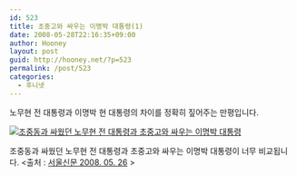 ```yaml
---
id: 523
title: 초중고와 싸우는 이명박 대통령(1)
date: 2008-05-28T22:16:35+09:00
author: Hooney
layout: post
guid: http://hooney.net/?p=523
permalink: /post/523
categories:
  - 후니넷
---
```

노무현 전 대통령과 이명박 현 대통령의 차이를 정확히 짚어주는 만평입니다.

[<img src="https://i0.wp.com/www.seoul.co.kr/cartoon/manpyung/2008/05/20080526.jpg?w=700" alt="조중동과 싸웠던 노무현 전 대통령과 초중고와 싸우는 이명박 대통령" data-recalc-dims="1" />](http://www.seoul.co.kr/news/cartoon.php?mode=cartoon&kind=bmh&year=2008&month=05&day=26)

조중동과 싸웠던 노무현 전 대통령과 초중고와 싸우는 이명박 대통령이 너무 비교됩니다. <출처 : [서울신문 2008. 05. 26](http://www.seoul.co.kr/news/cartoon.php?mode=cartoon&kind=bmh&year=2008&month=05&day=26) >